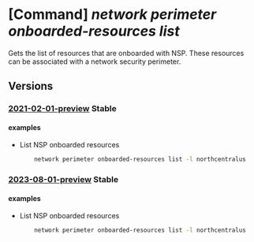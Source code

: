 # [Command] _network perimeter onboarded-resources list_

Gets the list of resources that are onboarded with NSP. These resources can be associated with a network security perimeter.

## Versions

### [2021-02-01-preview](/Resources/mgmt-plane/L3N1YnNjcmlwdGlvbnMve30vcHJvdmlkZXJzL21pY3Jvc29mdC5uZXR3b3JrL2xvY2F0aW9ucy97fS9wZXJpbWV0ZXJhc3NvY2lhYmxlcmVzb3VyY2V0eXBlcw==/2021-02-01-preview.xml) **Stable**

<!-- mgmt-plane /subscriptions/{}/providers/microsoft.network/locations/{}/perimeterassociableresourcetypes 2021-02-01-preview -->

#### examples

- List NSP onboarded resources
    ```bash
        network perimeter onboarded-resources list -l northcentralus
    ```

### [2023-08-01-preview](/Resources/mgmt-plane/L3N1YnNjcmlwdGlvbnMve30vcHJvdmlkZXJzL21pY3Jvc29mdC5uZXR3b3JrL2xvY2F0aW9ucy97fS9wZXJpbWV0ZXJhc3NvY2lhYmxlcmVzb3VyY2V0eXBlcw==/2023-08-01-preview.xml) **Stable**

<!-- mgmt-plane /subscriptions/{}/providers/microsoft.network/locations/{}/perimeterassociableresourcetypes 2023-08-01-preview -->

#### examples

- List NSP onboarded resources
    ```bash
        network perimeter onboarded-resources list -l northcentralus
    ```
